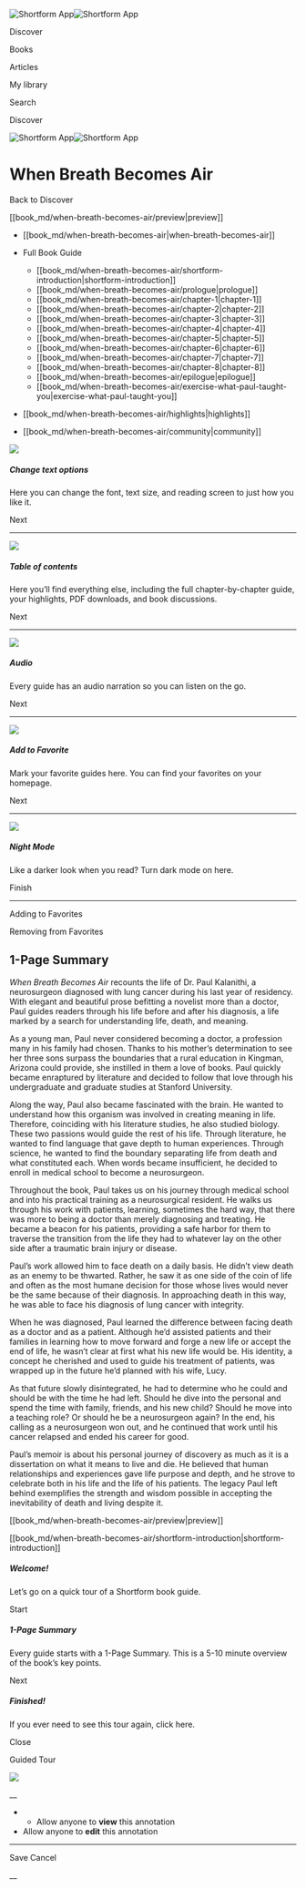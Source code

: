 ![Shortform App](/img/logo.36a2399e.svg)![Shortform App](/img/logo-dark.70c1b072.svg)

Discover

Books

Articles

My library

Search

Discover

![Shortform App](/img/logo.36a2399e.svg)![Shortform App](/img/logo-dark.70c1b072.svg)

# When Breath Becomes Air

Back to Discover

[[book_md/when-breath-becomes-air/preview|preview]]

  * [[book_md/when-breath-becomes-air|when-breath-becomes-air]]
  * Full Book Guide

    * [[book_md/when-breath-becomes-air/shortform-introduction|shortform-introduction]]
    * [[book_md/when-breath-becomes-air/prologue|prologue]]
    * [[book_md/when-breath-becomes-air/chapter-1|chapter-1]]
    * [[book_md/when-breath-becomes-air/chapter-2|chapter-2]]
    * [[book_md/when-breath-becomes-air/chapter-3|chapter-3]]
    * [[book_md/when-breath-becomes-air/chapter-4|chapter-4]]
    * [[book_md/when-breath-becomes-air/chapter-5|chapter-5]]
    * [[book_md/when-breath-becomes-air/chapter-6|chapter-6]]
    * [[book_md/when-breath-becomes-air/chapter-7|chapter-7]]
    * [[book_md/when-breath-becomes-air/chapter-8|chapter-8]]
    * [[book_md/when-breath-becomes-air/epilogue|epilogue]]
    * [[book_md/when-breath-becomes-air/exercise-what-paul-taught-you|exercise-what-paul-taught-you]]
  * [[book_md/when-breath-becomes-air/highlights|highlights]]
  * [[book_md/when-breath-becomes-air/community|community]]



![](/img/tutorial-fonts.175b2111.svg)

##### Change text options

Here you can change the font, text size, and reading screen to just how you like it. 

Next

  *   *   *   *   * 


![](/img/tutorial-menu.4c76dd27.svg)

##### Table of contents

Here you’ll find everything else, including the full chapter-by-chapter guide, your highlights, PDF downloads, and book discussions. 

Next

  *   *   *   *   * 


![](/img/tutorial-player.d25b1afb.svg)

##### Audio

Every guide has an audio narration so you can listen on the go. 

Next

  *   *   *   *   * 


![](/img/tutorial-favorite.b948300a.svg)

##### Add to Favorite

Mark your favorite guides here. You can find your favorites on your homepage. 

Next

  *   *   *   *   * 


![](/img/tutorial-night.ddd7fb5c.svg)

##### Night Mode

Like a darker look when you read? Turn dark mode on here. 

Finish

  *   *   *   *   * 


Adding to Favorites 

Removing from Favorites 

## 1-Page Summary

_When Breath Becomes Air_ recounts the life of Dr. Paul Kalanithi, a neurosurgeon diagnosed with lung cancer during his last year of residency. With elegant and beautiful prose befitting a novelist more than a doctor, Paul guides readers through his life before and after his diagnosis, a life marked by a search for understanding life, death, and meaning.

As a young man, Paul never considered becoming a doctor, a profession many in his family had chosen. Thanks to his mother’s determination to see her three sons surpass the boundaries that a rural education in Kingman, Arizona could provide, she instilled in them a love of books. Paul quickly became enraptured by literature and decided to follow that love through his undergraduate and graduate studies at Stanford University.

Along the way, Paul also became fascinated with the brain. He wanted to understand how this organism was involved in creating meaning in life. Therefore, coinciding with his literature studies, he also studied biology. These two passions would guide the rest of his life. Through literature, he wanted to find language that gave depth to human experiences. Through science, he wanted to find the boundary separating life from death and what constituted each. When words became insufficient, he decided to enroll in medical school to become a neurosurgeon.

Throughout the book, Paul takes us on his journey through medical school and into his practical training as a neurosurgical resident. He walks us through his work with patients, learning, sometimes the hard way, that there was more to being a doctor than merely diagnosing and treating. He became a beacon for his patients, providing a safe harbor for them to traverse the transition from the life they had to whatever lay on the other side after a traumatic brain injury or disease.

Paul’s work allowed him to face death on a daily basis. He didn’t view death as an enemy to be thwarted. Rather, he saw it as one side of the coin of life and often as the most humane decision for those whose lives would never be the same because of their diagnosis. In approaching death in this way, he was able to face his diagnosis of lung cancer with integrity.

When he was diagnosed, Paul learned the difference between facing death as a doctor and as a patient. Although he’d assisted patients and their families in learning how to move forward and forge a new life or accept the end of life, he wasn’t clear at first what his new life would be. His identity, a concept he cherished and used to guide his treatment of patients, was wrapped up in the future he’d planned with his wife, Lucy.

As that future slowly disintegrated, he had to determine who he could and should be with the time he had left. Should he dive into the personal and spend the time with family, friends, and his new child? Should he move into a teaching role? Or should he be a neurosurgeon again? In the end, his calling as a neurosurgeon won out, and he continued that work until his cancer relapsed and ended his career for good.

Paul’s memoir is about his personal journey of discovery as much as it is a dissertation on what it means to live and die. He believed that human relationships and experiences gave life purpose and depth, and he strove to celebrate both in his life and the life of his patients. The legacy Paul left behind exemplifies the strength and wisdom possible in accepting the inevitability of death and living despite it.

[[book_md/when-breath-becomes-air/preview|preview]]

[[book_md/when-breath-becomes-air/shortform-introduction|shortform-introduction]]

##### Welcome!

Let’s go on a quick tour of a Shortform book guide. 

Start

##### 1-Page Summary

Every guide starts with a 1-Page Summary. This is a 5-10 minute overview of the book’s key points. 

Next

##### Finished!

If you ever need to see this tour again, click here. 

Close

Guided Tour

![](https://bat.bing.com/action/0?ti=56018282&Ver=2&mid=0527e0f3-67df-46f8-8d01-1fc972205f66&sid=72e6e650642c11eeb2dd2161d176fe8d&vid=72e70890642c11eeb72d79fe7b6df2c6&vids=0&msclkid=N&pi=0&lg=en-US&sw=800&sh=600&sc=24&nwd=1&tl=Shortform%20%7C%20Book&p=https%3A%2F%2Fwww.shortform.com%2Fapp%2Fbook%2Fwhen-breath-becomes-air%2F1-page-summary&r=&lt=951&evt=pageLoad&sv=1&rn=157191)

__

  *   * Allow anyone to **view** this annotation
  * Allow anyone to **edit** this annotation



* * *

Save Cancel

__



